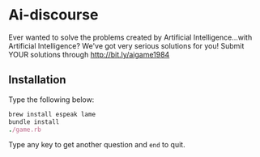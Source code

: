 # Ai-discourse

Ever wanted to solve the problems created by Artificial Intelligence...with Artificial Intelligence? We've got very serious solutions for you! Submit YOUR solutions through http://bit.ly/aigame1984

## Installation
Type the following below:
```ruby
brew install espeak lame
bundle install
./game.rb
````
Type any key to get another question and `end` to quit.
